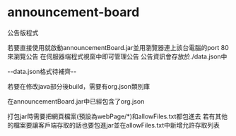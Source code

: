 # announcement-board

公告版程式

若要直接使用就啟動announcementBoard.jar並用瀏覽器連上該台電腦的port 80來瀏覽公告
在伺服器端程式視窗中即可管理公告
公告資訊會存放於./data.json中

--data.json格式待補齊--

若要在修改java部分後build，需要有org.json類別庫

在announcementBoard.jar中已經包含了org.json

打包jar時需要把網頁檔案(預設為webPage/*)和allowFiles.txt都包進去
若有其他的檔案要讓客戶端存取的話也要包進jar並在allowFiles.txt中新增允許存取列表
